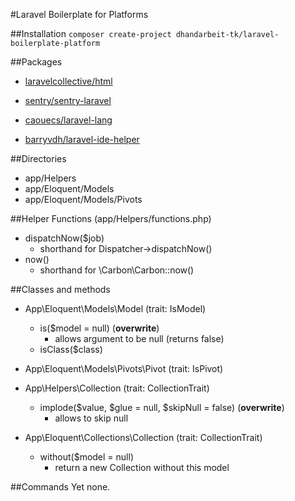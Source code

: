 #Laravel Boilerplate for Platforms

##Installation
`composer create-project dhandarbeit-tk/laravel-boilerplate-platform`

##Packages
- [laravelcollective/html](https://github.com/laravelcollective/html)
- [sentry/sentry-laravel](https://github.com/sentry/sentry-laravel)
- [caouecs/laravel-lang](https://github.com/caouecs/laravel-lang)


- [barryvdh/laravel-ide-helper](https://github.com/barryvdh/laravel-ide-helper)

##Directories
- app/Helpers
- app/Eloquent/Models
- app/Eloquent/Models/Pivots

##Helper Functions
(app/Helpers/functions.php)

- dispatchNow($job)
    - shorthand for Dispatcher->dispatchNow()
- now()
    - shorthand for \Carbon\Carbon::now()

##Classes and methods
- App\Eloquent\Models\Model (trait: IsModel)
    - is($model = null) (**overwrite**)
        - allows argument to be null (returns false)
    - isClass($class)    


- App\Eloquent\Models\Pivots\Pivot (trait: IsPivot)


- App\Helpers\Collection (trait: CollectionTrait)
    - implode($value, $glue = null, $skipNull = false) (**overwrite**)
        - allows to skip null


- App\Eloquent\Collections\Collection (trait: CollectionTrait)
    - without($model = null)
        - return a new Collection without this model
    
##Commands
Yet none.